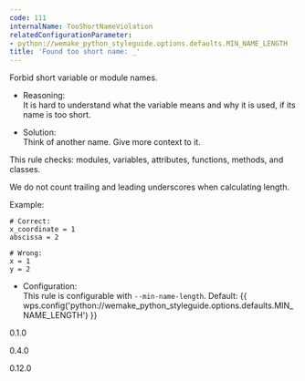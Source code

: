 ```yaml
---
code: 111
internalName: TooShortNameViolation
relatedConfigurationParameter:
- python://wemake_python_styleguide.options.defaults.MIN_NAME_LENGTH
title: 'Found too short name: _'
---
```


Forbid short variable or module names.

  - Reasoning:  
    It is hard to understand what the variable means and why it is used,
    if its name is too short.

  - Solution:  
    Think of another name. Give more context to it.

This rule checks: modules, variables, attributes, functions, methods,
and classes.

We do not count trailing and leading underscores when calculating
length.

Example:

    # Correct:
    x_coordinate = 1
    abscissa = 2
    
    # Wrong:
    x = 1
    y = 2

  - Configuration:  
    This rule is configurable with `--min-name-length`. Default:
    {{ wps.config('python://wemake_python_styleguide.options.defaults.MIN_NAME_LENGTH') }}

<div class="versionadded">

0.1.0

</div>

<div class="versionchanged">

0.4.0

</div>

<div class="versionchanged">

0.12.0

</div>